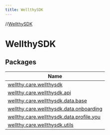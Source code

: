 ```yaml
---
title: WellthySDK
---
```

//[WellthySDK](index.html)



# WellthySDK



## Packages


| Name |
|---|
| [wellthy.care.wellthysdk](-wellthy-s-d-k/wellthy.care.wellthysdk/index.html) |
| [wellthy.care.wellthysdk.api](-wellthy-s-d-k/wellthy.care.wellthysdk.api/index.html) |
| [wellthy.care.wellthysdk.data.base](-wellthy-s-d-k/wellthy.care.wellthysdk.data.base/index.html) |
| [wellthy.care.wellthysdk.data.onboarding](-wellthy-s-d-k/wellthy.care.wellthysdk.data.onboarding/index.html) |
| [wellthy.care.wellthysdk.data.profile.you](-wellthy-s-d-k/wellthy.care.wellthysdk.data.profile.you/index.html) |
| [wellthy.care.wellthysdk.utils](-wellthy-s-d-k/wellthy.care.wellthysdk.utils/index.html) |

